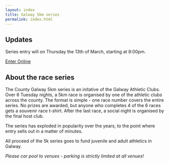 ```yaml
---
layout: index
title: Galway 5km series
permalink: index.html
---
```


Updates
-------

Series entry will on Thursday the 13th of March, starting at 8:00pm.

<a class="btn btn-danger btn-large btn-block" href="http://www.active.com/galway-galway/running/galway-5km-series-2014">Enter Online</a>

About the race series
---------------------

The County Galway 5km series is an initative of the Galway Athletic Clubs. Over 6 Tuesday nights, a 5km race is organised by one of the athletic clubs across the county. The format is simple - one race number covers the entire series. No prizes are awarded, but anyone who completes 4 of the 6 races gets a souvenir race t-shirt. After the last race, a social night is organised by the final host club.

The series has exploded in popularity over the years, to the point where entry sells out in a matter of minutes.

All proceed of the 5k series goes to fund juvenile and adult athletics in Galway.

*Please car pool to venues - parking is strictly limited at all venues!*
